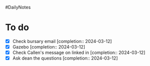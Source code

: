 #DailyNotes
# To do

- [x] Check bursary email  [completion:: 2024-03-12]
- [x] Gazebo  [completion:: 2024-03-12]
- [x] Check Callen's message on linked in  [completion:: 2024-03-12]
- [x] Ask dean the questions  [completion:: 2024-03-12]